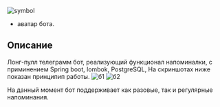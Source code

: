 ![symbol](https://user-images.githubusercontent.com/90979711/150548720-12608103-c91f-4500-b592-a6f6e2fb846f.jpg) 
* аватар бота.

## Описание

Лонг-пулл телеграмм бот, реализующий функционал напоминалки, с
приминением Spring boot, lombok, PostgreSQL,
На скриншотах ниже показан принципип работы.
![б1](https://user-images.githubusercontent.com/90979711/150549871-4139609c-b4e2-4e0d-9c69-7e2ad62e3572.jpg)
![б2](https://user-images.githubusercontent.com/90979711/150550038-8f91c2d4-1e14-4d08-9a3a-ad34a14ea415.jpg)


На данный момент бот поддерживает как разовые, так и регулярные напоминания.
